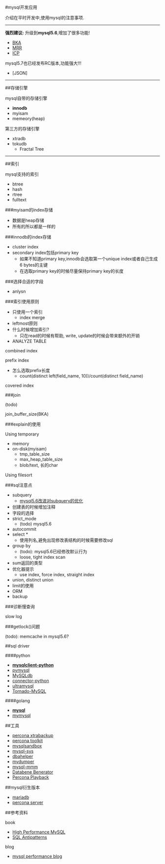 #mysql开发应用

介绍在平时开发中,使用mysql的注意事项.

---

**强烈建议:** 升级到**mysql5.6**,增加了很多功能!

-	[BKA](http://dev.mysql.com/doc/refman/5.6/en/bnl-bka-optimization.html)
-	[MRR](http://dev.mysql.com/doc/refman/5.6/en/mrr-optimization.html)
-	[ICP](http://dev.mysql.com/doc/refman/5.6/en/index-condition-pushdown-optimization.html)

mysql5.7也已经发布RC版本,功能强大!!!

-	[JSON]

---

##存储引擎

mysql自带的存储引擎

-	**innodb**
-	myisam
-	memeory(heap)

第三方的存储引擎

-	xtradb
-	tokudb
	-	Fractal Tree

---

##索引

mysql支持的索引

-	btree
-	hash
-	rtree
-	fulltext

###myisam的index存储

-	数据是heap存储
-	所有的所以都是一样的

###innodb的index存储

-	cluster index
-	secondary index包括primary key
	-	如果不知道primary key,innodb会选取第一个unique index或者自己生成6 bytes的主键
	-	在选取primary key的时候尽量保持primary key的长度

###选择合适的字段

-	anlysn

###索引使用原则

-	只使用一个索引
	-	index merge
-	leftmost原则
-	什么时候增加索引?
	-	只在read的时候有帮助, write, update的时候会带来额外的开销
-	ANALYZE TABLE

combined index

prefix index

-	怎么选取prefix长度
	-	count(distinct left(field_name, 10))/count(distinct field_name)

covered index

###join

(todo)

join_buffer_size(BKA)

###explain的使用

Using temporary

-	memory
-	on-disk(myisam)
	-	tmp_table_size
	-	max_heap_table_size
	-	blob/text, 长的char

Using filesort

###sql注意点

-	subquery
	-	[mysql5.6改进对subquery的优化](dev.mysql.com/doc/refman/5.6/en/subquery-optimization.html)
-	创建表的时候增加注释
-	字段的选择
-	strict_mode
	-	(todo) mysql5.6
-	autocommit
-	select \*
	-	使用列名,避免出现修改表结构的时候需要修改sql
-	group by
	-	(todo): mysql5.6已经修改默认行为
	-	loose, tight index scan
-	sum返回的类型
-	优化器提示
	-	use index, force index, straight index
-	union, distinct union
-	limit的使用
-	ORM
-	backup

###诊断慢查询

slow log

###getlock()问题

(todo): memcache in mysql5.6?

##sql driver

####python

-	[**mysqlclient-python**](https://github.com/PyMySQL/mysqlclient-python)
-	[pymysql](https://github.com/PyMySQL/PyMySQL)
-	[MySQLdb](https://github.com/farcepest/MySQLdb1)
-	[connector-python](http://dev.mysql.com/doc/connector-python/en/index.html)
-	[ultramysql](https://github.com/esnme/ultramysql)
-	[Tornado-MySQL](https://github.com/PyMySQL/Tornado-MySQL)

####golang

-	[**mysql**](https://github.com/go-sql-driver/mysql)
-	[mymysql](https://github.com/ziutek/mymysql)

##工具

-	[percona xtrabackup](http://www.percona.com/software/percona-xtrabackup)
-	[percona toolkit](http://www.percona.com/software/percona-toolkit)
-	[mysqlsandbox](http://mysqlsandbox.net/)
-	[mysql-sys](https://github.com/MarkLeith/mysql-sys/)
-	[dbahelper](https://github.com/MarkLeith/dbahelper)
-	[mydumper](https://launchpad.net/mydumper)
-	[mysql-mmm](http://mysql-mmm.org/doku.php)
-	[Databene Benerator](http://databene.org/databene-benerator.html)
-	[Percona Playback](http://www.percona.com/doc/percona-playback/)

##mysql衍生版本

-	[mariadb](https://mariadb.com/)
-	[percona server](http://www.percona.com/)

##参考资料

book

-	[High Performance MySQL](http://www.highperfmysql.com/)
-	[SQL Antipatterns](https://pragprog.com/book/bksqla/sql-antipatterns)

blog

-	[mysql performance blog](http://www.mysqlperformanceblog.com/)
